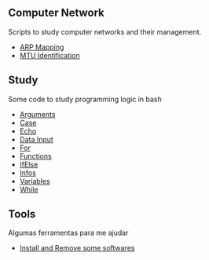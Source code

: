 ## **Computer Network**

Scripts to study computer networks and their management.

-   [ARP Mapping](network/arp-mapping.sh.sh)
-   [MTU Identification](network/mtu-identification.sh.sh)

## **Study**

Some code to study programming logic in bash

-   [Arguments](./study/argumentos.sh)
-   [Case](./study/case.sh)
-   [Echo](./study/echo.sh)
-   [Data Input](./study/entradaDeDados.sh)
-   [For](./study/for.sh)
-   [Functions](./study/funcao.sh)
-   [IfElse](./study/ifElse.sh)
-   [Infos](./study/infos.sh)
-   [Variables](./study/variavel.sh)
-   [While](./study/while.sh)

## **Tools**

Algumas ferramentas para me ajudar

-   [Install and Remove some softwares](./tools/install.sh)

